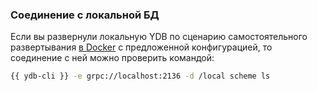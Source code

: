 ### Соединение с локальной БД

Если вы развернули локальную YDB по сценарию самостоятельного развертывания [в Docker](../../ydb_docker.md) с предложенной конфигурацией, то соединение с ней можно проверить командой:

``` bash
{{ ydb-cli }} -e grpc://localhost:2136 -d /local scheme ls
```
